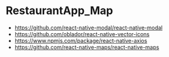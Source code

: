 # RestaurantApp_Map
- https://github.com/react-native-modal/react-native-modal
- https://github.com/oblador/react-native-vector-icons
- https://www.npmjs.com/package/react-native-axios
- https://github.com/react-native-maps/react-native-maps
